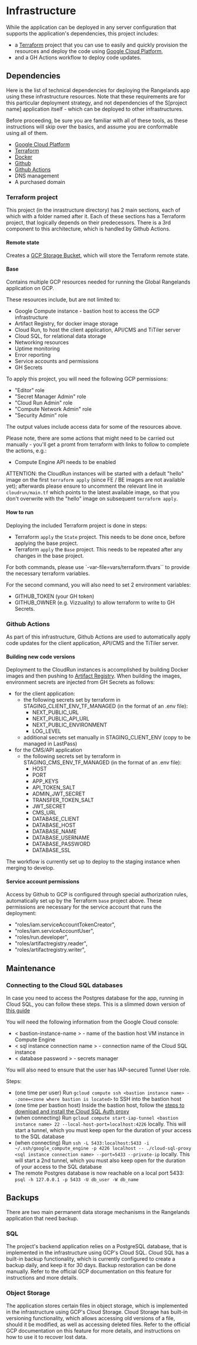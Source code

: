 # Infrastructure

While the application can be deployed in any server configuration that supports the application's dependencies, this project includes:
- a [Terraform](https://www.terraform.io/) project that you can use to easily and quickly provision the resources and deploy the code using [Google Cloud Platform](https://cloud.google.com/),
- and a GH Actions workflow to deploy code updates.

## Dependencies

Here is the list of technical dependencies for deploying the Rangelands app using these infrastructure resources. Note that these requirements are for this particular deployment strategy, and not dependencies of the S[project name] application itself - which can be deployed to other infrastructures.

Before proceeding, be sure you are familiar with all of these tools, as these instructions will skip over the basics, and assume you are conformable using all of them.

- [Google Cloud Platform](https://cloud.google.com)
- [Terraform](https://www.terraform.io/)
- [Docker](https://www.docker.com/)
- [Github](https://github.com)
- [Github Actions](https://github.com/features/actions)
- DNS management
- A purchased domain

### Terraform project

This project (in the inrastructure directory) has 2 main sections, each of which with a folder named after it. Each of these sections has a Terraform project, that logically depends on their predecessors. There is a 3rd component to this architecture, which is handled by Github Actions.

#### Remote state

Creates a [GCP Storage Bucket](https://cloud.google.com/storage/docs/json_api/v1/buckets), which will store the Terraform remote state.

#### Base

Contains multiple GCP resources needed for running the Global Rangelands application on GCP.

These resources include, but are not limited to:

- Google Compute instance - bastion host to access the GCP infrastructure
- Artifact Registry, for docker image storage
- Cloud Run, to host the client application, API/CMS and TiTiler server
- Cloud SQL, for relational data storage
- Networking resources
- Uptime monitoring
- Error reporting
- Service accounts and permissions
- GH Secrets

To apply this project, you will need the following GCP permissions:

- "Editor" role
- "Secret Manager Admin" role
- "Cloud Run Admin" role
- "Compute Network Admin" role
- "Security Admin" role

The output values include access data for some of the resources above.

Please note, there are some actions that might need to be carried out manually - you'll get a promt from terraform with links to follow to complete the actions, e.g.:
- Compute Engine API needs to be enabled

ATTENTION: the CloudRun instances will be started with a default "hello" image on the first `terraform apply` (since FE / BE images are not available yet); afterwards please ensure to uncomment the relevant line in `cloudrun/main.tf` which points to the latest available image, so that you don't overwrite with the "hello" image on subsequent `terraform apply`.

#### How to run

Deploying the included Terraform project is done in steps:

- Terraform `apply` the `State` project. This needs to be done once, before applying the base project.
- Terraform `apply` the `Base` project. This needs to be repeated after any changes in the base project.

For both commands, please use `-var-file=vars/terraform.tfvars`` to provide the necessary terraform variables.

For the second command, you will also need to set 2 environment variables:
- GITHUB_TOKEN (your GH token)
- GITHUB_OWNER (e.g. Vizzuality)
to allow terraform to write to GH Secrets.

### Github Actions

As part of this infrastructure, Github Actions are used to automatically apply code updates for the client application, API/CMS and the TiTiler server.

#### Building new code versions

Deployment to the CloudRun instances is accomplished by building Docker images and then pushing to [Artifact Registry](https://cloud.google.com/artifact-registry). When building the images, environment secrets are injected from GH Secrets as follows:
- for the client application:
  - the following secrets set by terraform in STAGING_CLIENT_ENV_TF_MANAGED (in the format of an .env file):
    - NEXT_PUBLIC_URL
    - NEXT_PUBLIC_API_URL
    - NEXT_PUBLIC_ENVIRONMENT
    - LOG_LEVEL
  - additional secrets set manually in STAGING_CLIENT_ENV (copy to be managed in LastPass)
- for the CMS/API application
  - the following secrets set by terraform in STAGING_CMS_ENV_TF_MANAGED (in the format of an .env file):
    - HOST
    - PORT
    - APP_KEYS
    - API_TOKEN_SALT
    - ADMIN_JWT_SECRET
    - TRANSFER_TOKEN_SALT
    - JWT_SECRET
    - CMS_URL
    - DATABASE_CLIENT
    - DATABASE_HOST
    - DATABASE_NAME
    - DATABASE_USERNAME
    - DATABASE_PASSWORD
    - DATABASE_SSL

The workflow is currently set up to deploy to the staging instance when merging to develop.

#### Service account permissions

Access by Github to GCP is configured through special authorization rules, automatically set up by the Terraform `base` project above.
These permissions are necessary for the service account that runs the deployment:
- "roles/iam.serviceAccountTokenCreator",
- "roles/iam.serviceAccountUser",
- "roles/run.developer",
- "roles/artifactregistry.reader",
- "roles/artifactregistry.writer",

## Maintenance

### Connecting to the Cloud SQL databases

In case you need to access the Postgres database for the app, running in Cloud SQL, you can follow these steps.
This is a slimmed down version of [this guide](https://medium.com/google-cloud/cloud-sql-with-private-ip-only-the-good-the-bad-and-the-ugly-de4ac23ce98a)

You will need the following information from the Google Cloud console:
- < bastion-instance-name > - name of the bastion host VM instance in Compute Engine
- < sql instance connection name > - connection name of the Cloud SQL instance
- < database password > - secrets manager

You will also need to ensure that the user has IAP-secured Tunnel User role.

Steps:
- (one time per user) Run `gcloud compute ssh <bastion instance name> --zone=<zone where bastion is located>` to SSH into the bastion host
- (one time per bastion host) Inside the bastion host, follow the [steps to download and install
  the Cloud SQL Auth proxy](https://cloud.google.com/sql/docs/postgres/sql-proxy#install)
- (when connecting) Run `gcloud compute start-iap-tunnel <bastion instance name> 22 --local-host-port=localhost:4226` locally. This will start a tunnel, which you must keep open for the duration of your access to the SQL database
- (when connecting) Run `ssh -L 5433:localhost:5433 -i ~/.ssh/google_compute_engine -p 4226 localhost -- ./cloud-sql-proxy <sql instance connection name> --port=5433 --private-ip` locally. This will start a 2nd tunnel, which you must also keep open for the duration of your access to the SQL database
- The remote Postgres database is now reachable on a local port 5433: `psql -h 127.0.0.1 -p 5433 -U db_user -W db_name`

## Backups

There are two main permanent data storage mechanisms in the Rangelands application that need backup.

### SQL

The project's backend application relies on a PostgreSQL database, that is implemented in the infrastructure using GCP's Cloud SQL. Cloud SQL has a built-in backup functionality, which is currently configured to create a backup daily, and keep it for 30 days. Backup restoration can be done manually. Refer to the official GCP documentation on this
feature for instructions and more details.

### Object Storage

The application stores certain files in object storage, which is implemented in the infrastructure using GCP's Cloud Storage. Cloud Storage has built-in versioning functionality, which allows accessing old versions of a file, should it
be modified, as well as accessing deleted files. Refer to the official GCP documentation on this feature for more details, and instructions on how to use it to recover lost data.
